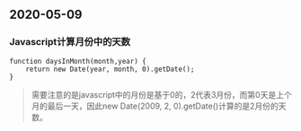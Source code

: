 ## 2020-05-09

### Javascript计算月份中的天数

```
function daysInMonth(month,year) {
	return new Date(year, month, 0).getDate();
}
```

>需要注意的是javascript中的月份是基于0的，2代表3月份，而第0天是上个月的最后一天，因此new Date(2009, 2, 0).getDate()计算的是2月份的天数。